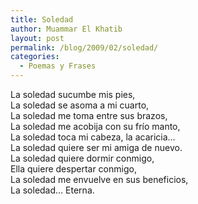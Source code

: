 ```yaml
---
title: Soledad
author: Muammar El Khatib
layout: post
permalink: /blog/2009/02/soledad/
categories:
  - Poemas y Frases
---
```

La soledad sucumbe mis pies,  
La soledad se asoma a mi cuarto,  
La soledad me toma entre sus brazos,  
La soledad me acobija con su frío manto,  
La soledad toca mi cabeza, la acaricia&#8230;  
La soledad quiere ser mi amiga de nuevo.  
La soledad quiere dormir conmigo,  
Ella quiere despertar conmigo,  
La soledad me envuelve en sus beneficios,  
La soledad&#8230; Eterna.